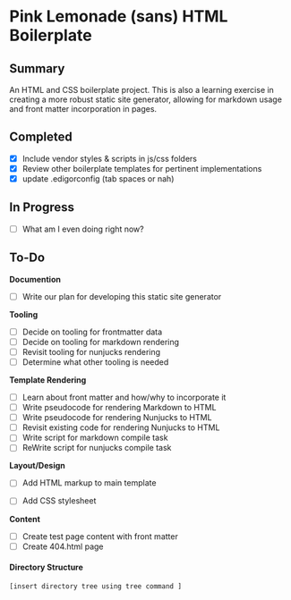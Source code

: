 # Pink Lemonade (sans) HTML Boilerplate

## Summary
An HTML and CSS boilerplate project. This is also a learning exercise in creating a more robust static site generator, allowing for markdown usage and front matter incorporation in pages.

## Completed
- [x] Include vendor styles & scripts in js/css folders
- [x] Review other boilerplate templates for pertinent implementations
- [x] update .edigorconfig (tab spaces or nah)

## In Progress
- [ ] What am I even doing right now?

## To-Do

**Documention**
- [ ] Write our plan for developing this static site generator

**Tooling**
- [ ] Decide on tooling for frontmatter data
- [ ] Decide on tooling for markdown rendering
- [ ] Revisit tooling for nunjucks rendering
- [ ] Determine what other tooling is needed

**Template Rendering**
- [ ] Learn about front matter and how/why to incorporate it
- [ ] Write pseudocode for rendering Markdown to HTML
- [ ] Write pseudocode for rendering Nunjucks to HTML
- [ ] Revisit existing code for rendering Nunjucks to HTML
- [ ] Write script for markdown compile task
- [ ] ReWrite script for nunjucks compile task

**Layout/Design**
- [ ] Add HTML markup to main template
- [ ] Add CSS stylesheet


**Content**
- [ ] Create test page content with front matter
- [ ] Create 404.html page

#### Directory Structure
```
[insert directory tree using tree command ]

```
